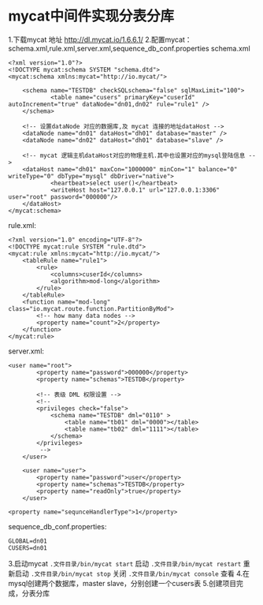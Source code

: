 # mycat中间件实现分表分库
1.下载mycat 地址 http://dl.mycat.io/1.6.6.1/
2.配置mycat：schema.xml,rule.xml,server.xml,sequence_db_conf.properties
schema.xml
```
<?xml version="1.0"?>
<!DOCTYPE mycat:schema SYSTEM "schema.dtd">
<mycat:schema xmlns:mycat="http://io.mycat/">

    <schema name="TESTDB" checkSQLschema="false" sqlMaxLimit="100">
            <table name="cusers" primaryKey="cuserId" autoIncrement="true" dataNode="dn01,dn02" rule="rule1" />  
    </schema>
    
    <!-- 设置dataNode 对应的数据库,及 mycat 连接的地址dataHost -->  
    <dataNode name="dn01" dataHost="dh01" database="master" />  
    <dataNode name="dn02" dataHost="dh01" database="slave" />   
    
    <!-- mycat 逻辑主机dataHost对应的物理主机.其中也设置对应的mysql登陆信息 -->  
    <dataHost name="dh01" maxCon="1000000" minCon="1" balance="0" writeType="0" dbType="mysql" dbDriver="native">  
            <heartbeat>select user()</heartbeat>  
            <writeHost host="127.0.0.1" url="127.0.0.1:3306" user="root" password="000000"/>  
    </dataHost> 
</mycat:schema>
```
rule.xml:

```
<?xml version="1.0" encoding="UTF-8"?>
<!DOCTYPE mycat:rule SYSTEM "rule.dtd">
<mycat:rule xmlns:mycat="http://io.mycat/">
    <tableRule name="rule1">
        <rule>
            <columns>cuserId</columns>
            <algorithm>mod-long</algorithm>
        </rule>
    </tableRule>
    <function name="mod-long" class="io.mycat.route.function.PartitionByMod">
        <!-- how many data nodes -->
        <property name="count">2</property>
    </function>
</mycat:rule>
```
server.xml:
```
<user name="root">
		<property name="password">000000</property>
		<property name="schemas">TESTDB</property>
		
		<!-- 表级 DML 权限设置 -->
		<!-- 		
		<privileges check="false">
			<schema name="TESTDB" dml="0110" >
				<table name="tb01" dml="0000"></table>
				<table name="tb02" dml="1111"></table>
			</schema>
		</privileges>		
		 -->
	</user>

	<user name="user">
		<property name="password">user</property>
		<property name="schemas">TESTDB</property>
		<property name="readOnly">true</property>
	</user>
```

```
<property name="sequnceHandlerType">1</property>
```
sequence_db_conf.properties:

```
GLOBAL=dn01
CUSERS=dn01
```
3.启动mycat
 `.文件目录/bin/mycat start` 启动
 `.文件目录/bin/mycat restart` 重新启动
 `.文件目录/bin/mycat stop` 关闭
 `.文件目录/bin/mycat console` 查看
4.在mysql创建两个数据库，master slave，分别创建一个cusers表
5.创建项目完成，分表分库
 
  